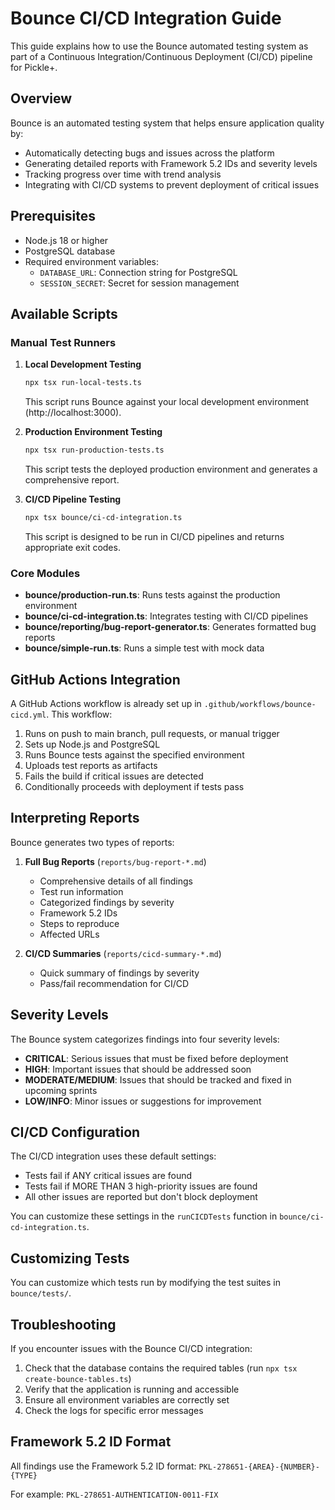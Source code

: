 # Bounce CI/CD Integration Guide

This guide explains how to use the Bounce automated testing system as part of a Continuous Integration/Continuous Deployment (CI/CD) pipeline for Pickle+.

## Overview

Bounce is an automated testing system that helps ensure application quality by:
- Automatically detecting bugs and issues across the platform
- Generating detailed reports with Framework 5.2 IDs and severity levels
- Tracking progress over time with trend analysis
- Integrating with CI/CD systems to prevent deployment of critical issues

## Prerequisites

- Node.js 18 or higher
- PostgreSQL database
- Required environment variables:
  - `DATABASE_URL`: Connection string for PostgreSQL
  - `SESSION_SECRET`: Secret for session management

## Available Scripts

### Manual Test Runners

1. **Local Development Testing**
   ```bash
   npx tsx run-local-tests.ts
   ```
   This script runs Bounce against your local development environment (http://localhost:3000).

2. **Production Environment Testing**
   ```bash
   npx tsx run-production-tests.ts
   ```
   This script tests the deployed production environment and generates a comprehensive report.

3. **CI/CD Pipeline Testing**
   ```bash
   npx tsx bounce/ci-cd-integration.ts
   ```
   This script is designed to be run in CI/CD pipelines and returns appropriate exit codes.

### Core Modules

- **bounce/production-run.ts**: Runs tests against the production environment
- **bounce/ci-cd-integration.ts**: Integrates testing with CI/CD pipelines
- **bounce/reporting/bug-report-generator.ts**: Generates formatted bug reports
- **bounce/simple-run.ts**: Runs a simple test with mock data

## GitHub Actions Integration

A GitHub Actions workflow is already set up in `.github/workflows/bounce-cicd.yml`. This workflow:

1. Runs on push to main branch, pull requests, or manual trigger
2. Sets up Node.js and PostgreSQL
3. Runs Bounce tests against the specified environment
4. Uploads test reports as artifacts
5. Fails the build if critical issues are detected
6. Conditionally proceeds with deployment if tests pass

## Interpreting Reports

Bounce generates two types of reports:

1. **Full Bug Reports** (`reports/bug-report-*.md`)
   - Comprehensive details of all findings
   - Test run information
   - Categorized findings by severity
   - Framework 5.2 IDs
   - Steps to reproduce
   - Affected URLs

2. **CI/CD Summaries** (`reports/cicd-summary-*.md`)
   - Quick summary of findings by severity
   - Pass/fail recommendation for CI/CD

## Severity Levels

The Bounce system categorizes findings into four severity levels:

- **CRITICAL**: Serious issues that must be fixed before deployment
- **HIGH**: Important issues that should be addressed soon
- **MODERATE/MEDIUM**: Issues that should be tracked and fixed in upcoming sprints
- **LOW/INFO**: Minor issues or suggestions for improvement

## CI/CD Configuration

The CI/CD integration uses these default settings:

- Tests fail if ANY critical issues are found
- Tests fail if MORE THAN 3 high-priority issues are found
- All other issues are reported but don't block deployment

You can customize these settings in the `runCICDTests` function in `bounce/ci-cd-integration.ts`.

## Customizing Tests

You can customize which tests run by modifying the test suites in `bounce/tests/`.

## Troubleshooting

If you encounter issues with the Bounce CI/CD integration:

1. Check that the database contains the required tables (run `npx tsx create-bounce-tables.ts`)
2. Verify that the application is running and accessible
3. Ensure all environment variables are correctly set
4. Check the logs for specific error messages

## Framework 5.2 ID Format

All findings use the Framework 5.2 ID format:
`PKL-278651-{AREA}-{NUMBER}-{TYPE}`

For example: `PKL-278651-AUTHENTICATION-0011-FIX`